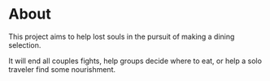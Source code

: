 # About

This project aims to help lost souls in the pursuit of making a dining selection.

It will end all couples fights, help groups decide where to eat, or help a solo traveler find some nourishment.
